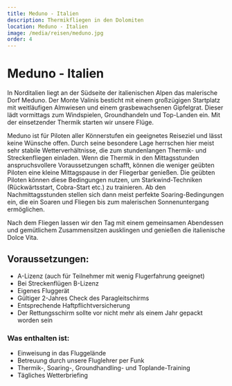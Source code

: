 ```yaml
---
title: Meduno - Italien
description: Thermikfliegen in den Dolomiten
location: Meduno - Italien
image: /media/reisen/meduno.jpg
order: 4
---
```

# Meduno - Italien

In Norditalien liegt an der Südseite der italienischen Alpen das malerische Dorf Meduno. Der Monte Valinis besticht mit einem großzügigen Startplatz mit weitläufigen Almwiesen und einem grasbewachsenen Gipfelgrat. Dieser lädt vormittags zum Windspielen, Groundhandeln und Top-Landen ein. Mit der einsetzender Thermik starten wir unsere Flüge.

Meduno ist für Piloten aller Könnerstufen ein geeignetes Reiseziel und lässt keine Wünsche offen. Durch seine besondere Lage herrschen hier meist sehr stabile Wetterverhältnisse, die zum stundenlangen Thermik- und Streckenfliegen einladen. Wenn die Thermik in den Mittagsstunden anspruchsvollere Voraussetzungen schafft, können die weniger geübten Piloten eine kleine Mittagspause in der Fliegerbar genießen. Die geübten Piloten können diese Bedingungen nutzen, um Starkwind-Techniken (Rückwärtsstart, Cobra-Start etc.) zu trainieren. Ab den Nachmittagsstunden stellen sich dann meist perfekte Soaring-Bedingungen ein, die ein Soaren und Fliegen bis zum malerischen Sonnenuntergang ermöglichen.

Nach dem Fliegen lassen wir den Tag mit einem gemeinsamen Abendessen und gemütlichem Zusammensitzen ausklingen und genießen die italienische Dolce Vita.

## Voraussetzungen:

- A-Lizenz (auch für Teilnehmer mit wenig Flugerfahrung geeignet)
- Bei Streckenflügen B-Lizenz
- Eigenes Fluggerät
- Gültiger 2-Jahres Check des Paragleitschirms
- Entsprechende Haftpflichtversicherung
- Der Rettungsschirm sollte vor nicht mehr als einem Jahr gepackt worden sein

### Was enthalten ist:

- Einweisung in das Fluggelände
- Betreuung durch unsere Fluglehrer per Funk
- Thermik-, Soaring-, Groundhandling- und Toplande-Training
- Tägliches Wetterbriefing
